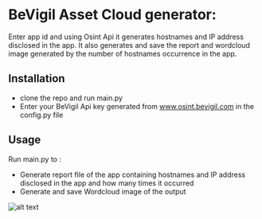 # BeVigil Asset Cloud generator:

Enter app id and using  Osint Api it generates hostnames and IP address disclosed in the app.
It also generates  and save the  report and wordcloud image generated by the number of hostnames occurrence in the app.


## Installation

* clone the repo and run main.py
* Enter your BeVigil Api key generated from www.osint.bevigil.com in the config.py file



## Usage


Run main.py to :
* Generate report file of the app containing hostnames and IP address disclosed in the app and how many times it occurred
* Generate and save Wordcloud image of the output


![alt text](https://github.com/saifkwik/bevigil_asset_cloud_generator/blob/main/darth-vader.png)

